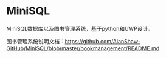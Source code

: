 # MiniSQL
MiniSQL数据库以及图书管理系统，基于python和UWP设计。

图书管理系统说明文档：https://github.com/AlanShaw-GitHub/MiniSQL/blob/master/bookmanagement/README.md
